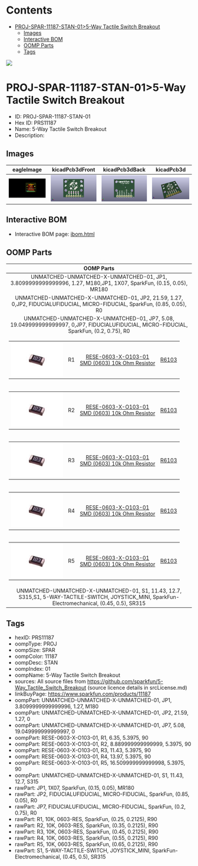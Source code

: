 



Contents
========

* [PROJ-SPAR-11187-STAN-01>5-Way Tactile Switch Breakout](#proj-spar-11187-stan-015-way-tactile-switch-breakout)
	* [Images](#images)
	* [Interactive BOM](#interactive-bom)
	* [OOMP Parts](#oomp-parts)
	* [Tags](#tags)
  
![][im]
# PROJ-SPAR-11187-STAN-01>5-Way Tactile Switch Breakout

- ID: PROJ-SPAR-11187-STAN-01
- Hex ID: PRS11187
- Name: 5-Way Tactile Switch Breakout
- Description: 

## Images
  
  

|eagleImage|kicadPcb3dFront|kicadPcb3dBack|kicadPcb3d|
| :---: | :---: | :---: | :---: |
|[![eagleImage](eagleImage_140.png)](eagleImage_600.png)|[![kicadPcb3dFront](kicadPcb3dFront_140.png)](kicadPcb3dFront_600.png)|[![kicadPcb3dBack](kicadPcb3dBack_140.png)](kicadPcb3dBack_600.png)|[![kicadPcb3d](kicadPcb3d_140.png)](kicadPcb3d_600.png)|

## Interactive BOM

- Interactive BOM page: [ibom.html](kicad/bom/ibom.html)

## OOMP Parts
  

|OOMP Parts|
| :---: |
|UNMATCHED-UNMATCHED-X-UNMATCHED-01, JP1, 3.8099999999999996, 1.27, M180,JP1, 1X07, SparkFun, (0.15, 0.05), MR180|
|UNMATCHED-UNMATCHED-X-UNMATCHED-01, JP2, 21.59, 1.27, 0,JP2, FIDUCIALUFIDUCIAL, MICRO-FIDUCIAL, SparkFun, (0.85, 0.05), R0|
|UNMATCHED-UNMATCHED-X-UNMATCHED-01, JP7, 5.08, 19.049999999999997, 0,JP7, FIDUCIALUFIDUCIAL, MICRO-FIDUCIAL, SparkFun, (0.2, 0.75), R0|
|<table><tr><td>![RESE-0603-X-O103-01](https://raw.githubusercontent.com/oomlout/oomlout_OOMP_parts/main/RESE-0603-X-O103-01/image_140.jpg)</td><td> R1</td><td>[RESE-0603-X-O103-01<br>SMD (0603) 10k Ohm Resistor](https://github.com/oomlout/oomlout_OOMP_parts/tree/main/RESE-0603-X-O103-01/)</td><td>[R6103](https://github.com/oomlout/oomlout_OOMP_parts/tree/main/RESE-0603-X-O103-01/)</td></tr></table>|
|<table><tr><td>![RESE-0603-X-O103-01](https://raw.githubusercontent.com/oomlout/oomlout_OOMP_parts/main/RESE-0603-X-O103-01/image_140.jpg)</td><td> R2</td><td>[RESE-0603-X-O103-01<br>SMD (0603) 10k Ohm Resistor](https://github.com/oomlout/oomlout_OOMP_parts/tree/main/RESE-0603-X-O103-01/)</td><td>[R6103](https://github.com/oomlout/oomlout_OOMP_parts/tree/main/RESE-0603-X-O103-01/)</td></tr></table>|
|<table><tr><td>![RESE-0603-X-O103-01](https://raw.githubusercontent.com/oomlout/oomlout_OOMP_parts/main/RESE-0603-X-O103-01/image_140.jpg)</td><td> R3</td><td>[RESE-0603-X-O103-01<br>SMD (0603) 10k Ohm Resistor](https://github.com/oomlout/oomlout_OOMP_parts/tree/main/RESE-0603-X-O103-01/)</td><td>[R6103](https://github.com/oomlout/oomlout_OOMP_parts/tree/main/RESE-0603-X-O103-01/)</td></tr></table>|
|<table><tr><td>![RESE-0603-X-O103-01](https://raw.githubusercontent.com/oomlout/oomlout_OOMP_parts/main/RESE-0603-X-O103-01/image_140.jpg)</td><td> R4</td><td>[RESE-0603-X-O103-01<br>SMD (0603) 10k Ohm Resistor](https://github.com/oomlout/oomlout_OOMP_parts/tree/main/RESE-0603-X-O103-01/)</td><td>[R6103](https://github.com/oomlout/oomlout_OOMP_parts/tree/main/RESE-0603-X-O103-01/)</td></tr></table>|
|<table><tr><td>![RESE-0603-X-O103-01](https://raw.githubusercontent.com/oomlout/oomlout_OOMP_parts/main/RESE-0603-X-O103-01/image_140.jpg)</td><td> R5</td><td>[RESE-0603-X-O103-01<br>SMD (0603) 10k Ohm Resistor](https://github.com/oomlout/oomlout_OOMP_parts/tree/main/RESE-0603-X-O103-01/)</td><td>[R6103](https://github.com/oomlout/oomlout_OOMP_parts/tree/main/RESE-0603-X-O103-01/)</td></tr></table>|
|UNMATCHED-UNMATCHED-X-UNMATCHED-01, S1, 11.43, 12.7, S315,S1, 5-WAY-TACTILE-SWITCH, JOYSTICK_MINI, SparkFun-Electromechanical, (0.45, 0.5), SR315|

## Tags

- hexID: PRS11187
- oompType: PROJ
- oompSize: SPAR
- oompColor: 11187
- oompDesc: STAN
- oompIndex: 01
- oompName: 5-Way Tactile Switch Breakout
- sources: All source files from https://github.com/sparkfun/5-Way_Tactile_Switch_Breakout (source licence details in srcLicense.md)
- linkBuyPage: https://www.sparkfun.com/products/11187
- oompPart: UNMATCHED-UNMATCHED-X-UNMATCHED-01, JP1, 3.8099999999999996, 1.27, M180
- oompPart: UNMATCHED-UNMATCHED-X-UNMATCHED-01, JP2, 21.59, 1.27, 0
- oompPart: UNMATCHED-UNMATCHED-X-UNMATCHED-01, JP7, 5.08, 19.049999999999997, 0
- oompPart: RESE-0603-X-O103-01, R1, 6.35, 5.3975, 90
- oompPart: RESE-0603-X-O103-01, R2, 8.889999999999999, 5.3975, 90
- oompPart: RESE-0603-X-O103-01, R3, 11.43, 5.3975, 90
- oompPart: RESE-0603-X-O103-01, R4, 13.97, 5.3975, 90
- oompPart: RESE-0603-X-O103-01, R5, 16.509999999999998, 5.3975, 90
- oompPart: UNMATCHED-UNMATCHED-X-UNMATCHED-01, S1, 11.43, 12.7, S315
- rawPart: JP1, 1X07, SparkFun, (0.15, 0.05), MR180
- rawPart: JP2, FIDUCIALUFIDUCIAL, MICRO-FIDUCIAL, SparkFun, (0.85, 0.05), R0
- rawPart: JP7, FIDUCIALUFIDUCIAL, MICRO-FIDUCIAL, SparkFun, (0.2, 0.75), R0
- rawPart: R1, 10K, 0603-RES, SparkFun, (0.25, 0.2125), R90
- rawPart: R2, 10K, 0603-RES, SparkFun, (0.35, 0.2125), R90
- rawPart: R3, 10K, 0603-RES, SparkFun, (0.45, 0.2125), R90
- rawPart: R4, 10K, 0603-RES, SparkFun, (0.55, 0.2125), R90
- rawPart: R5, 10K, 0603-RES, SparkFun, (0.65, 0.2125), R90
- rawPart: S1, 5-WAY-TACTILE-SWITCH, JOYSTICK_MINI, SparkFun-Electromechanical, (0.45, 0.5), SR315



[im]: kicadPcb3d_450.png
